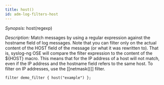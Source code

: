 ```yaml
---
title: host()
id: adm-log-filters-host
---
```


*Synopsis:* host(regexp)

*Description:* Match messages by using a regular expression against the
hostname field of log messages. Note that you can filter only on the
actual content of the HOST field of the message (or what it was
rewritten to). That is, syslog-ng OSE will compare the filter expression
to the content of the \${HOST} macro. This means that for the IP address
of a host will not match, even if the IP address and the hostname field
refers to the same host. To filter on IP addresses, use the
[[netmask()]] filter.  

```config
filter demo_filter { host("example") };
```
